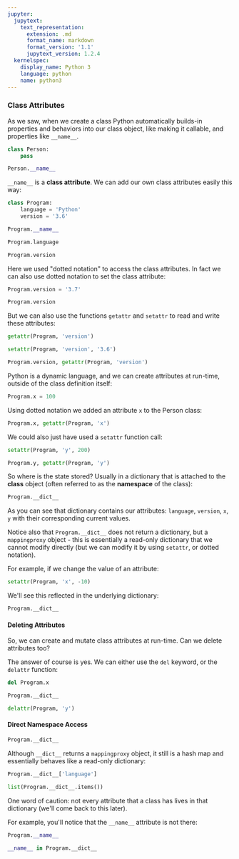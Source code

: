 ```yaml
---
jupyter:
  jupytext:
    text_representation:
      extension: .md
      format_name: markdown
      format_version: '1.1'
      jupytext_version: 1.2.4
  kernelspec:
    display_name: Python 3
    language: python
    name: python3
---
```


### Class Attributes


As we saw, when we create a class Python automatically builds-in properties and behaviors into our class object, like making it callable, and properties like `__name__`.

```python
class Person:
    pass
```

```python
Person.__name__
```

`__name__` is a **class attribute**. We can add our own class attributes easily this way:

```python
class Program:
    language = 'Python'
    version = '3.6'
```

```python
Program.__name__
```

```python
Program.language
```

```python
Program.version
```

Here we used "dotted notation" to access the class attributes. In fact we can also use dotted notation to set the class attribute:

```python
Program.version = '3.7'
```

```python
Program.version
```

But we can also use the functions `getattr` and `setattr` to read and write these attributes:

```python
getattr(Program, 'version')
```

```python
setattr(Program, 'version', '3.6')
```

```python
Program.version, getattr(Program, 'version')
```

Python is a dynamic language, and we can create attributes at run-time, outside of the class definition itself:

```python
Program.x = 100
```

Using dotted notation we added an attribute `x` to the Person class:

```python
Program.x, getattr(Program, 'x')
```

We could also just have used a `setattr` function call:

```python
setattr(Program, 'y', 200)
```

```python
Program.y, getattr(Program, 'y')
```

So where is the state stored? Usually in a dictionary that is attached to the **class** object (often referred to as the **namespace** of the class):

```python
Program.__dict__
```

As you can see that dictionary contains our attributes: `language`, `version`, `x`, `y` with their corresponding current values.


Notice also that `Program.__dict__` does not return a dictionary, but a `mappingproxy` object - this is essentially a read-only dictionary that we cannot modify directly (but we can modify it by using `setattr`, or dotted notation).


For example, if we change the value of an attribute:

```python
setattr(Program, 'x', -10)
```

We'll see this reflected in the underlying dictionary:

```python
Program.__dict__
```

#### Deleting Attributes


So, we can create and mutate class attributes at run-time. Can we delete attributes too?

The answer of course is yes. We can either use the `del` keyword, or the `delattr` function:

```python
del Program.x
```

```python
Program.__dict__
```

```python
delattr(Program, 'y')
```

#### Direct Namespace Access

```python
Program.__dict__
```

Although `__dict__` returns a `mappingproxy` object, it still is a hash map and essentially behaves like a read-only dictionary:

```python
Program.__dict__['language']
```

```python
list(Program.__dict__.items())
```

One word of caution: not every attribute that a class has lives in that dictionary (we'll come back to this later).

For example, you'll notice that the `__name__` attribute is not there:

```python
Program.__name__
```

```python
__name__ in Program.__dict__
```
